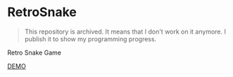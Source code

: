 # RetroSnake

> This repository is archived. It means that I don't work on it anymore. I publish it to show my programming progress.

Retro Snake Game

<a href="https://codepen.io/Googiell/full/EvbVrK/"> DEMO </a>
